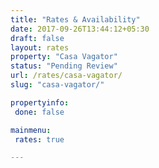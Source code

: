 ```yaml
---
title: "Rates & Availability"
date: 2017-09-26T13:44:12+05:30
draft: false
layout: rates
property: "Casa Vagator"
status: "Pending Review"
url: /rates/casa-vagator/
slug: "casa-vagator/"

propertyinfo:
 done: false

mainmenu:
 rates: true

---
```


